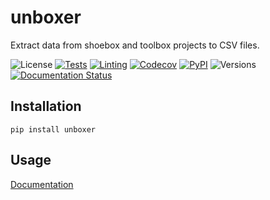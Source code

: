 # unboxer

Extract data from shoebox and toolbox projects to CSV files.

![License](https://img.shields.io/github/license/fmatter/unboxer)
[![Tests](https://img.shields.io/github/actions/workflow/status/fmatter/unboxer/tests.yml?label=tests&branch=main)](https://github.com/fmatter/unboxer/actions/workflows/tests.yml)
[![Linting](https://img.shields.io/github/actions/workflow/status/fmatter/unboxer/lint.yml?label=linting&branch=main)](https://github.com/fmatter/unboxer/actions/workflows/lint.yml)
[![Codecov](https://img.shields.io/codecov/c/github/fmatter/unboxer)](https://app.codecov.io/gh/fmatter/unboxer/)
[![PyPI](https://img.shields.io/pypi/v/unboxer.svg)](https://pypi.org/project/unboxer)
![Versions](https://img.shields.io/pypi/pyversions/unboxer)
[![Documentation Status](https://readthedocs.org/projects/unboxer/badge/?version=latest)](https://unboxer.readthedocs.io/en/latest/?badge=latest)

## Installation
```shell
pip install unboxer
```

## Usage
[Documentation](https://unboxer.readthedocs.io/en/latest/)